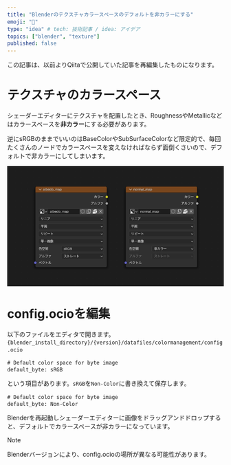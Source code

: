 ```yaml
---
title: "Blenderのテクスチャカラースペースのデフォルトを非カラーにする"
emoji: "🎨"
type: "idea" # tech: 技術記事 / idea: アイデア
topics: ["blender", "texture"]
published: false
---
```

この記事は、以前よりQiitaで公開していた記事を再編集したものになります。

# テクスチャのカラースペース

シェーダーエディターにテクスチャを配置したとき、RoughnessやMetallicなどはカラースペースを**非カラー**にする必要があります。  

逆にsRGBのままでいいのはBaseColorやSubSurfaceColorなど限定的で、毎回たくさんのノードでカラースペースを変えなければならず面倒くさいので、デフォルトで非カラーにしてしまいます。

![](/images/001.png)


# config.ocioを編集

以下のファイルをエディタで開きます。
`{blender_install_directory}/{version}/datafiles/colormanagement/config.ocio`

    # Default color space for byte image
    default_byte: sRGB

という項目があります。`sRGB`を`Non-Color`に書き換えて保存します。

    # Default color space for byte image
    default_byte: Non-Color

Blenderを再起動しシェーダーエディターに画像をドラッグアンドドロップすると、デフォルトでカラースペースが非カラーになっています。

> [!NOTE]
> Blenderバージョンにより、config.ocioの場所が異なる可能性があります。
